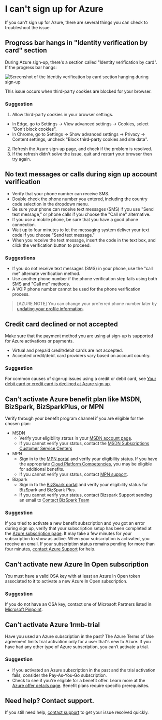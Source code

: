 <properties
    pageTitle="Troubleshoot Azure sign up issues | Azure"
    description="Describes how to troubleshoot some common Azure sign up issues."
    services=""
    documentationcenter=""
    author="JiangChen79"
    manager="felixwu"
    editor=""
    tags="billing,top-support-issue" />
    
<tags
    ms.assetid="a0907da1-cb2d-41d1-a97f-43841fabe355"
    ms.service="billing"
    ms.workload="na"
    ms.tgt_pltfrm="ibiza"
    ms.devlang="na"
    ms.topic="article"
    ms.date="10/25/2016"
    wacn.date=""
    ms.author="cjiang" />

# I can't sign up for Azure
If you can't sign up for Azure, there are several things you can check to troubleshoot the issue.

## Progress bar hangs in "Identity verification by card" section

During Azure sign-up, there's a section called "Identity verification by card". If the progress bar hangs:

![Screenshot of the Identity verification by card section hanging during sign-up](./media/billing-troubleshoot-azure-sign-up-issues/identity-verification-hangs.PNG)

This issue occurs when third-party cookies are blocked for your browser.

### Suggestion

1. Allow third-party cookies in your browser settings.
  - In Edge, go to Settings -> View advanced settings -> Cookies, select "Don't block cookies".
  - In Chrome, go to Settings -> Show advanced settings -> Privacy -> Content settings, uncheck "Block third-party cookies and site data".
2. Refresh the Azure sign-up page, and check if the problem is resolved. 
3. If the refresh didn't solve the issue, quit and restart your browser then try again.

## No text messages or calls during sign up account verification
- Verify that your phone number can receive SMS.
- Double check the phone number you entered, including the country code selection in the dropdown menu.
- Be sure your phone can receive text messages (SMS) if you use "Send text message," or phone calls if you choose the "Call me" alternative.
- If you use a mobile phone, be sure that you have a good phone connection.
- Wait up to four minutes to let the messaging system deliver your text code if you choose "Send text message."
- When you receive the text message, insert the code in the text box, and click the verification button to proceed.

### Suggestions
- If you do not receive text messages (SMS) in your phone, use the "call me" alternate verification method.
- Use another phone number if the phone verification step fails using both SMS and "Call me" methods.
- A VOIP phone number cannot be used for the phone verification process.

> [AZURE.NOTE]
> You can change your preferred phone number later by [updating your profile information](/documentation/articles/billing-how-to-change-azure-account-profile/).
> 
> 

## Credit card declined or not accepted
Make sure that the payment method you are using at sign-up is supported for Azure activations or payments.

- Virtual and prepaid credit/debit cards are not accepted.
- Accepted credit/debit card providers vary based on account country.

### Suggestion
For common causes of sign-up issues using a credit or debit card, see [Your debit card or credit card is declined at Azure sign up](/documentation/articles/billing-credit-card-fails-during-azure-sign-up/).

## Can’t activate Azure benefit plan like MSDN, BizSpark, BizSparkPlus, or MPN
Verify through your benefit program channel if you are eligible for the chosen plan:

- MSDN
  - Verify your eligibility status in your [MSDN account page](https://msdn.microsoft.com/subscriptions/manage/default.aspx).
  - If you cannot verify your status, contact the [MSDN Subscriptions Customer Service Centers](https://msdn.microsoft.com/subscriptions/contactus.aspx)
- MPN
  - Sign in to the [MPN portal](https://mspartner.microsoft.com/en/us/Pages/Locale.aspx) and verify your eligibility status. If you have the appropriate [Cloud Platform Competencies](https://mspartner.microsoft.com/en/us/pages/membership/cloud-platform-competency.aspx), you may be eligible for additional benefits.
  - If you cannot verify your status, contact [MPN support](https://mspartner.microsoft.com/en/us/Pages/Support/Premium/contact-support.aspx).
- Bizpark
  - Sign in to the [BizSpark portal](https://www.microsoft.com/bizspark/default.aspx#start-two) and verify your eligibility status for BizSpark and BizSpark Plus.
  - If you cannot verify your status, contact Bizspark Support sending an email to [Contact BizSpark Team](mailto:bizspark@microsoft.com?subject=BizSpark%20Support&body=Thank%20you%20for%20contacting%20BizSpark.%20Please%20provide%20as%20much%20of%20the%20following%20information%20as%20possible,%20as%20it%20will%20help%20expedite%20our%20response%20to%20you.%0aContact%20name:%0aStartup%20name:%0aMicrosoft%20Account/Live%20ID:%0aSpecific%20description%20of%20issue%20experienced%20or%20question:%0a%0aThank%20you,%0a%0aThe%20BizSpark%20Team)

### Suggestion
If you tried to activate a new benefit subscription and you got an error during sign up, verify that your subscription setup has been completed at the [Azure subscription page](http://account.azure.cn/Subscriptions). It may take a few minutes for your subscription to show as active. When your subscription is activated, you receive an email. If your subscription status remains pending for more than four minutes, [contact Azure Support](http://go.microsoft.com/fwlink/?linkid=544831&clcid=0x409) for help.

## Can’t activate new Azure In Open subscription
You must have a valid OSA key with at least an Azure In Open token associated to it to activate a new Azure In Open subscription.

### Suggestion
If you do not have an OSA key, contact one of Microsoft Partners listed in [Microsoft Pinpoint](http://pinpoint.microsoft.com/).

## Can’t activate Azure 1rmb-trial
Have you used an Azure subscription in the past? The Azure Terms of Use agreement limits trial activation only for a user that's new to Azure. If you have had any other type of Azure subscription, you can't activate a trial.

### Suggestion
- If you activated an Azure subscription in the past and the trial activation fails, consider the Pay-As-You-Go subscription. 
- Check to see if you're eligible for a benefit offer. Learn more at the [Azure offer details page](/support/legal/offer-details/). Benefit plans require specific prerequisites.

## Need help? Contact support.
If you still need help, [contact support](https://portal.azure.cn/?#blade/Microsoft_Azure_Support/HelpAndSupportBlade) to get your issue resolved quickly. 

